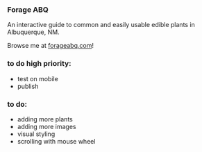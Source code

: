 ### Forage ABQ

An interactive guide to common and easily usable edible plants in Albuquerque, NM.

Browse me at [forageabq.com](forageabq.com)!

### to do high priority:

- test on mobile
- publish

### to do:

- adding more plants
- adding more images
- visual styling
- scrolling with mouse wheel
